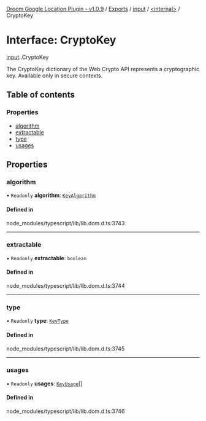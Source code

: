 [Droom Google Location Plugin - v1.0.9](../README.md) / [Exports](../modules.md) / [input](../modules/input.md) / [<internal\>](../modules/input._internal_.md) / CryptoKey

# Interface: CryptoKey

[input](../modules/input.md).[<internal>](../modules/input._internal_.md).CryptoKey

The CryptoKey dictionary of the Web Crypto API represents a cryptographic key.
Available only in secure contexts.

## Table of contents

### Properties

- [algorithm](input._internal_.CryptoKey.md#algorithm)
- [extractable](input._internal_.CryptoKey.md#extractable)
- [type](input._internal_.CryptoKey.md#type)
- [usages](input._internal_.CryptoKey.md#usages)

## Properties

### algorithm

• `Readonly` **algorithm**: [`KeyAlgorithm`](input._internal_.KeyAlgorithm.md)

#### Defined in

node_modules/typescript/lib/lib.dom.d.ts:3743

___

### extractable

• `Readonly` **extractable**: `boolean`

#### Defined in

node_modules/typescript/lib/lib.dom.d.ts:3744

___

### type

• `Readonly` **type**: [`KeyType`](../modules/input._internal_.md#keytype)

#### Defined in

node_modules/typescript/lib/lib.dom.d.ts:3745

___

### usages

• `Readonly` **usages**: [`KeyUsage`](../modules/input._internal_.md#keyusage)[]

#### Defined in

node_modules/typescript/lib/lib.dom.d.ts:3746
